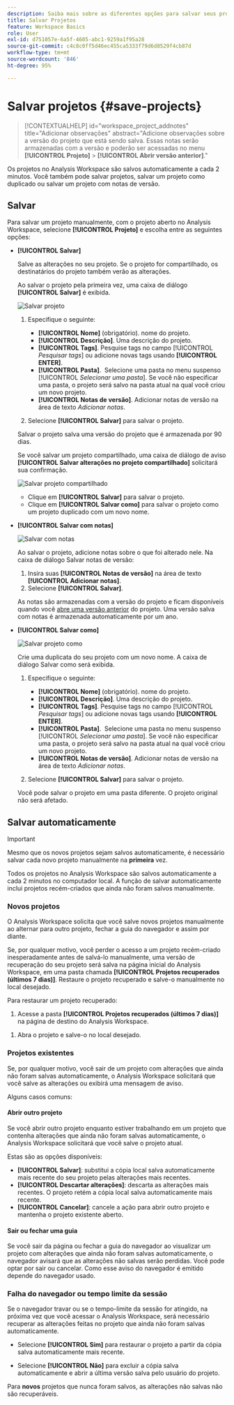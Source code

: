```yaml
---
description: Saiba mais sobre as diferentes opções para salvar seus projetos no Analysis Workspace.
title: Salvar Projetos
feature: Workspace Basics
role: User
exl-id: d751057e-6a5f-4605-abc1-9259a1f95a28
source-git-commit: c4c8c0ff5d46ec455ca5333f79d6d8529f4cb87d
workflow-type: tm+mt
source-wordcount: '846'
ht-degree: 95%

---
```


# Salvar projetos {#save-projects}

<!-- markdownlint-disable MD034 -->

>[!CONTEXTUALHELP]
>id="workspace_project_addnotes"
>title="Adicionar observações"
>abstract="Adicione observações sobre a versão do projeto que está sendo salva. Essas notas serão armazenadas com a versão e poderão ser acessadas no menu **[!UICONTROL Projeto]** > **[!UICONTROL Abrir versão anterior]**."

<!-- markdownlint-enable MD034 -->


Os projetos no Analysis Workspace são salvos automaticamente a cada 2 minutos. Você também pode salvar projetos, salvar um projeto como duplicado ou salvar um projeto com notas de versão.

## Salvar

Para salvar um projeto manualmente, com o projeto aberto no Analysis Workspace, selecione **[!UICONTROL Projeto]** e escolha entre as seguintes opções:

* **[!UICONTROL Salvar]**

  Salve as alterações no seu projeto. Se o projeto for compartilhado, os destinatários do projeto também verão as alterações. 

  Ao salvar o projeto pela primeira vez, uma caixa de diálogo **[!UICONTROL Salvar]** é exibida.

  ![Salvar projeto](assets/save-project.png)

   1. Especifique o seguinte:

      * **[!UICONTROL Nome]** (obrigatório). nome do projeto.
      * **[!UICONTROL Descrição]**. Uma descrição do projeto.
      * **[!UICONTROL Tags]**. Pesquise tags no campo [!UICONTROL *Pesquisar tags*] ou adicione novas tags usando **[!UICONTROL ENTER]**.
      * **[!UICONTROL Pasta]**.  Selecione uma pasta no menu suspenso [!UICONTROL *Selecionar uma pasta*]. Se você não especificar uma pasta, o projeto será salvo na pasta atual na qual você criou um novo projeto.
      * **[!UICONTROL Notas de versão]**. Adicionar notas de versão na área de texto *Adicionar notas*.

   1. Selecione **[!UICONTROL Salvar]** para salvar o projeto.

  Salvar o projeto salva uma versão do projeto que é armazenada por 90 dias.

  Se você salvar um projeto compartilhado, uma caixa de diálogo de aviso **[!UICONTROL Salvar alterações no projeto compartilhado]** solicitará sua confirmação.

  ![Salvar projeto compartilhado](assets/save-project-shared.png)

   * Clique em **[!UICONTROL Salvar]** para salvar o projeto.
   * Clique em **[!UICONTROL Salvar como]** para salvar o projeto como um projeto duplicado com um novo nome.


* **[!UICONTROL Salvar com notas]**

  ![Salvar com notas](assets/save-version-notes.png)

  Ao salvar o projeto, adicione notas sobre o que foi alterado nele. Na caixa de diálogo Salvar notas de versão:

   1. Insira suas **[!UICONTROL Notas de versão]** na área de texto **[!UICONTROL Adicionar notas]**.
   1. Selecione **[!UICONTROL Salvar]**.

  As notas são armazenadas com a versão do projeto e ficam disponíveis quando você [abre uma versão anterior](open-projects.md#open-previous-version) do projeto. Uma versão salva com notas é armazenada automaticamente por um ano.

* **[!UICONTROL Salvar como]**

  ![Salvar projeto como](assets/save-project-as.png)

  Crie uma duplicata do seu projeto com um novo nome. A caixa de diálogo Salvar como será exibida.

   1. Especifique o seguinte:

      * **[!UICONTROL Nome]** (obrigatório). nome do projeto.
      * **[!UICONTROL Descrição]**. Uma descrição do projeto.
      * **[!UICONTROL Tags]**. Pesquise tags no campo [!UICONTROL *Pesquisar tags*] ou adicione novas tags usando **[!UICONTROL ENTER]**.
      * **[!UICONTROL Pasta]**.  Selecione uma pasta no menu suspenso [!UICONTROL *Selecionar uma pasta*]. Se você não especificar uma pasta, o projeto será salvo na pasta atual na qual você criou um novo projeto.
      * **[!UICONTROL Notas de versão]**. Adicionar notas de versão na área de texto *Adicionar notas*.

   1. Selecione **[!UICONTROL Salvar]** para salvar o projeto.

  Você pode salvar o projeto em uma pasta diferente. O projeto original não será afetado.


<!-- Cannot find this option in CJA 
| **[!UICONTROL Save as template]** | Save your project as a [custom template](https://experienceleague.adobe.com/docs/analytics/analyze/analysis-workspace/build-workspace-project/starter-projects.html?lang=pt-BR) that becomes available to your organization under **[!UICONTROL Project > New]** | 
-->

## Salvar automaticamente


>[!IMPORTANT]
>
>Mesmo que os novos projetos sejam salvos automaticamente, é necessário salvar cada novo projeto manualmente na **primeira** vez. 
>

Todos os projetos no Analysis Workspace são salvos automaticamente a cada 2 minutos no computador local. A função de salvar automaticamente inclui projetos recém-criados que ainda não foram salvos manualmente.

### Novos projetos

O Analysis Workspace solicita que você salve novos projetos manualmente ao alternar para outro projeto, fechar a guia do navegador e assim por diante.

Se, por qualquer motivo, você perder o acesso a um projeto recém-criado inesperadamente antes de salvá-lo manualmente, uma versão de recuperação do seu projeto será salva na página inicial do Analysis Workspace, em uma pasta chamada **[!UICONTROL Projetos recuperados (últimos 7 dias)]**. Restaure o projeto recuperado e salve-o manualmente no local desejado.

Para restaurar um projeto recuperado:

1. Acesse a pasta **[!UICONTROL Projetos recuperados (últimos 7 dias)]** na página de destino do Analysis Workspace.

<!-- 
     ![The list of folders highlighting the Recovered Project folder.](assets/recovered-folder.png)
  -->

1. Abra o projeto e salve-o no local desejado.


### Projetos existentes

Se, por qualquer motivo, você sair de um projeto com alterações que ainda não foram salvas automaticamente, o Analysis Workspace solicitará que você salve as alterações ou exibirá uma mensagem de aviso.


Alguns casos comuns:

#### Abrir outro projeto

Se você abrir outro projeto enquanto estiver trabalhando em um projeto que contenha alterações que ainda não foram salvas automaticamente, o Analysis Workspace solicitará que você salve o projeto atual.

Estas são as opções disponíveis:

* **[!UICONTROL Salvar]**: substitui a cópia local salva automaticamente mais recente do seu projeto pelas alterações mais recentes.
* **[!UICONTROL Descartar alterações]**: descarta as alterações mais recentes. O projeto retém a cópia local salva automaticamente mais recente.
* **[!UICONTROL Cancelar]**: cancele a ação para abrir outro projeto e mantenha o projeto existente aberto.

<!-- ![Click Save to save changes to a project.](assets/existing-save.png) -->

#### Sair ou fechar uma guia

Se você sair da página ou fechar a guia do navegador ao visualizar um projeto com alterações que ainda não foram salvas automaticamente, o navegador avisará que as alterações não salvas serão perdidas. Você pode optar por sair ou cancelar. Como esse aviso do navegador é emitido depende do navegador usado.


### Falha do navegador ou tempo limite da sessão

Se o navegador travar ou se o tempo-limite da sessão for atingido, na próxima vez que você acessar o Analysis Workspace, será necessário recuperar as alterações feitas no projeto que ainda não foram salvas automaticamente.

* Selecione **[!UICONTROL Sim]** para restaurar o projeto a partir da cópia salva automaticamente mais recente.

* Selecione **[!UICONTROL Não]** para excluir a cópia salva automaticamente e abrir a última versão salva pelo usuário do projeto.

<!--![The Project Recovery dialog box.](assets/project-recovery.png)-->



Para **novos** projetos que nunca foram salvos, as alterações não salvas não são recuperáveis.


<!-- Shouldn't this belong to another page?  Moved it to a new open projects page


## Open previously saved version

To open a previously saved version of a project:

1. Select **[!UICONTROL Open previous version]** from the **[!UICONTROL Project]** menu.

   ![The Previously saved project versions list and options to show All versions or Only versions with notes.](assets/open-previously-saved.png)

1. Review the list of previous versions available. You can switch between **[!UICONTROL All versions]** and **[!UICONTROL Only versions with notes]**.

   For each version, the list shows a timestamp
   [!UICONTROL Timestamp] and [!UICONTROL Editor] are shown, in addition to [!UICONTROL Notes] if they were added when the [!UICONTROL Editor] saved. Versions without notes are stored for 90 days; versions with notes are stored for 1 year.
1. Select a previous version and click **[!UICONTROL Load]**.
   The previous version then loads with a notification. The previous version does not become the current saved version of your project until you click **[!UICONTROL Save]**. If you navigate away from the loaded version, when you return, you will see the last saved version of the project.

-->
